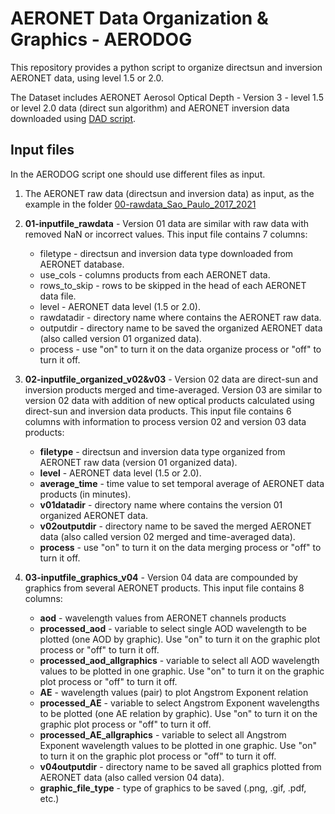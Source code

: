 # AERONET Data Organization & Graphics - AERODOG

This repository provides a python script to organize directsun and inversion AERONET data, using level 1.5 or 2.0. 

The Dataset includes AERONET Aerosol Optical Depth - Version 3 - level 1.5 or level 2.0 data (direct sun algorithm) and AERONET inversion data downloaded using [DAD script](https://github.com/inciteleal/dad_download_aeronet_data).

## Input files

In the AERODOG script one should use different files as input. 

1. The AERONET raw data (directsun and inversion data) as input, as the example in the folder [00-rawdata_Sao_Paulo_2017_2021](https://github.com/inciteleal/aerodog_incite/tree/master/00-rawdata_Sao_Paulo_2017_2021)

2. **01-inputfile_rawdata** - Version 01 data are similar with raw data with removed NaN or incorrect values. This input file contains 7 columns:
   - filetype - directsun and inversion data type downloaded from AERONET database.
   - use_cols - columns products from each AERONET data.
   - rows_to_skip - rows to be skipped in the head of each AERONET data file.
   - level - AERONET data level (1.5 or 2.0).
   - rawdatadir - directory name where contains the AERONET raw data.
   - outputdir - directory name to be saved the organized AERONET data (also called version 01 organized data).
   - process - use "on" to turn it on the data organize process or "off" to turn it off.

3. **02-inputfile_organized_v02&v03** - Version 02 data are direct-sun and inversion products merged and time-averaged. Version 03 are similar to version 02 data with addition of new optical products calculated using direct-sun and inversion data products. This input file contains 6 columns with information to process version 02 and version 03 data products:
   - **filetype** - directsun and inversion data type organized from AERONET raw data (version 01 organized data). 
   - **level** - AERONET data level (1.5 or 2.0).
   - **average_time** - time value to set temporal average of AERONET data products (in minutes).
   - **v01datadir** - directory name where contains the version 01 organized AERONET data.
   - **v02outputdir** - directory name to be saved the merged AERONET data (also called version 02 merged and time-averaged data).
   - **process** - use "on" to turn it on the data merging process or "off" to turn it off.

4. **03-inputfile_graphics_v04** - Version 04 data are compounded by graphics from several AERONET products. This input file contains 8 columns:
   - **aod** - wavelength values from AERONET channels products
   - **processed_aod** - variable to select single AOD wavelength to be plotted (one AOD by graphic). Use "on" to turn it on the graphic plot process or "off" to turn it off.
   - **processed_aod_allgraphics** - variable to select all AOD wavelength values to be plotted in one graphic. Use "on" to turn it on the graphic plot process or "off" to turn it off.
   - **AE** - wavelength values (pair) to plot Angstrom Exponent relation
   - **processed_AE** - variable to select Angstrom Exponent wavelengths to be plotted (one AE relation by graphic). Use "on" to turn it on the graphic plot process or "off" to turn it off.
   - **processed_AE_allgraphics** - variable to select all Angstrom Exponent wavelength values to be plotted in one graphic. Use "on" to turn it on the graphic plot process or "off" to turn it off.
   - **v04outputdir** - directory name to be saved all graphics plotted from AERONET data (also called version 04 data).
   - **graphic_file_type** - type of graphics to be saved (.png, .gif, .pdf, etc.)
